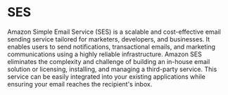 # SES

Amazon Simple Email Service (SES) is a scalable and cost-effective email sending service tailored for marketers, developers, and businesses. It enables users to send notifications, transactional emails, and marketing communications using a highly reliable infrastructure. Amazon SES eliminates the complexity and challenge of building an in-house email solution or licensing, installing, and managing a third-party service. This service can be easily integrated into your existing applications while ensuring your email reaches the recipient's inbox.